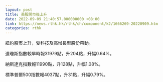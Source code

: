 ```yaml
---
layout: post
title: 美股開市後上升
date: 2022-09-09 21:40:57.000000000 +08:00
link: https://news.rthk.hk/rthk/ch/component/k2/1666269-20220909.htm
categories: rthk
---
```


紐約股市上升，受科技及高增長型股份帶動。

道瓊斯指數較早時報31979點，升204點，升幅0.64%。

納斯達克指數報11990點，升128點，升幅1.08%。

標準普爾500指數報4037點，升31點，升幅0.79%。
